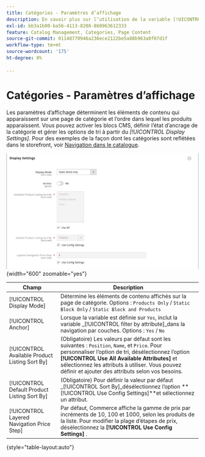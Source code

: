 ```yaml
---
title: Catégories - Paramètres d’affichage
description: En savoir plus sur l’utilisation de la variable [!UICONTROL Display] pour définir les éléments de contenu qui apparaissent sur une page de catégorie et l’ordre d’affichage des produits.
exl-id: bb3a1b00-ba56-4113-8208-860963612333
feature: Catalog Management, Categories, Page Content
source-git-commit: 01148770946a236ece2122be5a88b963a0f07d1f
workflow-type: tm+mt
source-wordcount: '175'
ht-degree: 0%

---
```


# Catégories - Paramètres d’affichage

Les paramètres d’affichage déterminent les éléments de contenu qui apparaissent sur une page de catégorie et l’ordre dans lequel les produits apparaissent. Vous pouvez activer les blocs CMS, définir l’état d’ancrage de la catégorie et gérer les options de tri à partir du _[!UICONTROL Display Settings]_. Pour des exemples de la façon dont les catégories sont reflétées dans le storefront, voir [Navigation dans le catalogue](navigation.md).

![Paramètres d’affichage des catégories](./assets/category-display-settings.png){width="600" zoomable="yes"}

| Champ | Description |
|--- |--- |
| [!UICONTROL Display Mode] | Détermine les éléments de contenu affichés sur la page de catégorie. Options : `Products Only` / `Static Block Only` / `Static Block and Products` |
| [!UICONTROL Anchor] | Lorsque la variable est définie sur `Yes`, inclut la variable _[!UICONTROL filter by attribute]_dans la navigation par couches. Options : `Yes` / `No` |
| [!UICONTROL Available Product Listing Sort By] | (Obligatoire) Les valeurs par défaut sont les suivantes : `Position`, `Name`, et `Price`. Pour personnaliser l’option de tri, désélectionnez l’option **[!UICONTROL Use All Available Attributes]** et sélectionnez les attributs à utiliser. Vous pouvez définir et ajouter des attributs selon vos besoins. |
| [!UICONTROL Default Product Listing Sort By] | (Obligatoire) Pour définir la valeur par défaut _[!UICONTROL Sort By]_désélectionnez l’option **[!UICONTROL Use Config Settings]**et sélectionnez un attribut. |
| [!UICONTROL Layered Navigation Price Step] | Par défaut, Commerce affiche la gamme de prix par incréments de 10, 100 et 1000, selon les produits de la liste. Pour modifier la plage d’étapes de prix, désélectionnez la **[!UICONTROL Use Config Settings]** . |

{style="table-layout:auto"}
